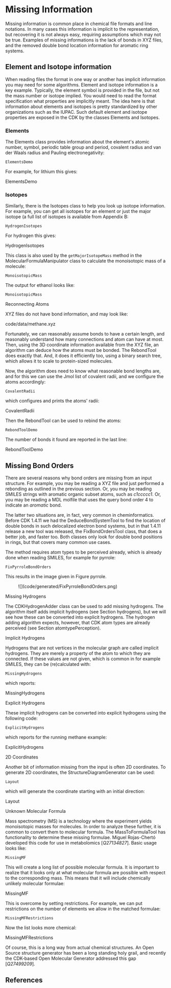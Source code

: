 # Missing Information

Missing information is common place in chemical file formats and line
notations. In many cases this information is implicit to the representation,
but recovering it is not always easy, requiring assumptions which may not be
true. Examples of missing informations is the lack of bonds in XYZ files, and
the removed double bond location information for aromatic ring systems.

## Element and Isotope information

When reading files the format in one way or another has implicit information you
may need for some algorithms. Element and isotope information is a key example.
Typically, the element symbol is provided in the file, but not the mass number
or isotope implied. You would need to read the format specification what properties
are implicitly meant. The idea here is that information about elements and
isotopes is pretty standardized by other organizations such as the IUPAC.
Such default element and isotope properties are exposed in the CDK by the
classes <class>Elements</class> and <class>Isotopes</class>.

### Elements

The <class type="topic">Elements</class> class provides information about the element's
<topic>atomic number</topic>, <topic>symbol</topic>, <topic>periodic table</topic> <topic>group</topic>
and <topic>period</topic>, <topic>covalent radius</topic>
and <topic>van der Waals radius</topic>
and Pauling <topic>electronegativity</topic>:

<code>ElementsDemo</code>

For example, for lithium this gives:

<out>ElementsDemo</out>

### Isotopes

Similarly, there is the <class type="topic">Isotopes</class> class to help you look up isotope
information. For example, you can get all isotopes for an element or just
the major isotope (a full list of isotopes is available from
Appendix B:

<code>HydrogenIsotopes</code>

For hydrogen this gives:

<out>HydrogenIsotopes</out>

This class is also used by the `getMajorIsotopeMass` method in the
<class type="topic">MolecularFormulaManipulator</class> class to calculate the
<topic>monoisotopic mass</topic> of a molecule:

<code>MonoisotopicMass</code>

The output for ethanol looks like:

<code>MonoisotopicMass</code>

<section level="##">Reconnecting Atoms</section>

XYZ files do not have bond information, and may look like:

<in type="verbatim">code/data/methane.xyz</in>

Fortunately, we can reasonably assume bonds to have a certain length, and
reasonably understand how many connections and atom can have at most. Then,
using the 3D coordinate information available from the XYZ file, an algorithm
can deduce how the atoms must be bonded. The <class type="topic">RebondTool</class> does exactly
that. And, it does it efficiently too, using a binary search tree, which allows
it to scale to protein-sized molecules.

Now, the algorithm does need to know what reasonable bond lengths are, and for
this we can use the Jmol list of <topic>covalent radii</topic>, and
we configure the atoms accordingly:

<code>CovalentRadii</code>

which configures and prints the atoms' radii:

<out>CovalentRadii</out>

Then the <class>RebondTool</class> can be used to rebind the atoms:

<code>RebondToolDemo</code>

The number of bonds it found are reported
in the last line:

<out>RebondToolDemo</out>

## Missing Bond Orders

There are several reasons why <topic>bond orders</topic> are missing from an input structure.
For example, you may be reading a XYZ file and just performed a rebonding as
outlined in the previous section. Or, you may be reading SMILES strings with
aromatic organic subset atoms, such as *c1ccccc1*. Or, you may be reading
a MDL molfile that uses the query bond order 4 to indicate an *aromatic*
bond.

The latter two situations are, in fact, very common in cheminformatics. Before
CDK 1.4.11 we had the <class>DeduceBondSystemTool</class> to find the location of double
bonds in such delocalized electron bond systems, but in that 1.4.11 release a
new tool was released, the <class>FixBondOrdersTool</class> class, that does a better job,
and faster too. Both classes only look for double bond positions in rings, but
that covers many common use cases.

The method requires atom types to be perceived already, which is already done
when reading SMILES, for example for pyrrole:

<code>FixPyrroleBondOrders</code>

This results in the image given in Figure <xref>pyrrole</xref>.

<figure label="pyrrole" caption="2D diagram of pyrrole.">
![](code/generated/FixPyrroleBondOrders.png)
</figure>

<section level="##" label="missinghydrogens">Missing Hydrogens</section>

The <class>CDKHydrogenAdder</class> class can be used to add
<topic>missing hydrogens</topic>. The algorithm itself adds implicit
hydrogens (see Section <xref>hydrogens</xref>), but we will see how these can be
converted into explicit hydrogens. 
The hydrogen adding algorithm expects, however, that CDK atom
types are already perceived (see Section <xref>atomtypePerception</xref>).

<section level="###" label="implicithydrogens">Implicit Hydrogens</section>

Hydrogens that are not vertices in the molecular graph are called
<topic>implicit hydrogens</topic>. They are merely a property of the atom to which
they are connected. If these values are not given, which is common in
for example SMILES, they can be (re)calculated with:

<code>MissingHydrogens</code>

which reports:

<out>MissingHydrogens</out>

<section level="###" label="explicithydrogens">Explicit Hydrogens</section>

These implicit hydrogens can be converted into <topic>explicit hydrogens</topic>
using the following code:

<code>ExplicitHydrogens</code>

which reports for the running methane example:

<out>ExplicitHydrogens</out>

<section level="##" label="layout">2D Coordinates</section>

Another bit of information missing from the input is often <topic>2D coordinates</topic>.
To generate 2D <topic>coordinates</topic>, the <class>StructureDiagramGenerator</class> can be
used:

<code>Layout</code>

which will generate the coordinate starting with an initial direction:

<out>Layout</out>

<section label="unknownmf" level="##">Unknown Molecular Formula</section>

Mass spectrometry (MS) is a technology where the experiment yields monoisotopic
masses for molecules. In order to analyze these further, it is common to convert
them to <topic>molecular formula</topic>. The <class>MassToFormulaTool</class> has functionality
to determine these missing formulae. Miguel Rojas-Chertó developed this code
for use in <topic>metabolomics</topic> [<cite>Q27134827</cite>]. Basic usage looks like:

<code>MissingMF</code>

This will create a long list of possible molecular formula. It is important to realize
that it looks only at what molecular formula are possible with respect to the
corresponding mass. This means that it will include chemically unlikely molecular
formulae:

<out>MissingMF</out>

This is overcome by setting restrictions. For example, we can put restrictions on the
number of elements we allow in the matched formulae:

<code>MissingMFRestrictions</code>

Now the list looks more chemical:

<out>MissingMFRestrictions</out>

Of course, this is a long way from actual chemical structures. An Open Source structure
generator has been a long standing holy grail, and recently the CDK-based Open Molecular
Generator addressed this gap [<cite>Q27499209</cite>].

## References

<references/>

